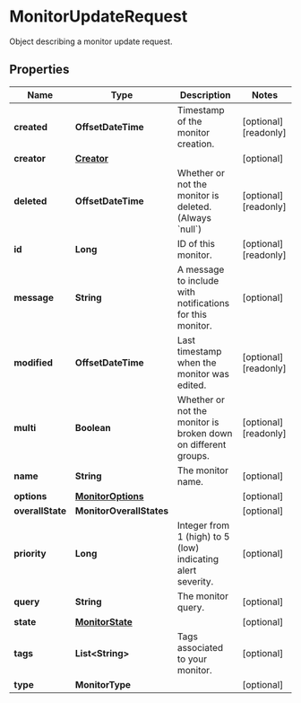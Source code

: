 

# MonitorUpdateRequest

Object describing a monitor update request.
## Properties

Name | Type | Description | Notes
------------ | ------------- | ------------- | -------------
**created** | **OffsetDateTime** | Timestamp of the monitor creation. |  [optional] [readonly]
**creator** | [**Creator**](Creator.md) |  |  [optional]
**deleted** | **OffsetDateTime** | Whether or not the monitor is deleted. (Always &#x60;null&#x60;) |  [optional] [readonly]
**id** | **Long** | ID of this monitor. |  [optional] [readonly]
**message** | **String** | A message to include with notifications for this monitor. |  [optional]
**modified** | **OffsetDateTime** | Last timestamp when the monitor was edited. |  [optional] [readonly]
**multi** | **Boolean** | Whether or not the monitor is broken down on different groups. |  [optional] [readonly]
**name** | **String** | The monitor name. |  [optional]
**options** | [**MonitorOptions**](MonitorOptions.md) |  |  [optional]
**overallState** | **MonitorOverallStates** |  |  [optional]
**priority** | **Long** | Integer from 1 (high) to 5 (low) indicating alert severity. |  [optional]
**query** | **String** | The monitor query. |  [optional]
**state** | [**MonitorState**](MonitorState.md) |  |  [optional]
**tags** | **List&lt;String&gt;** | Tags associated to your monitor. |  [optional]
**type** | **MonitorType** |  |  [optional]



